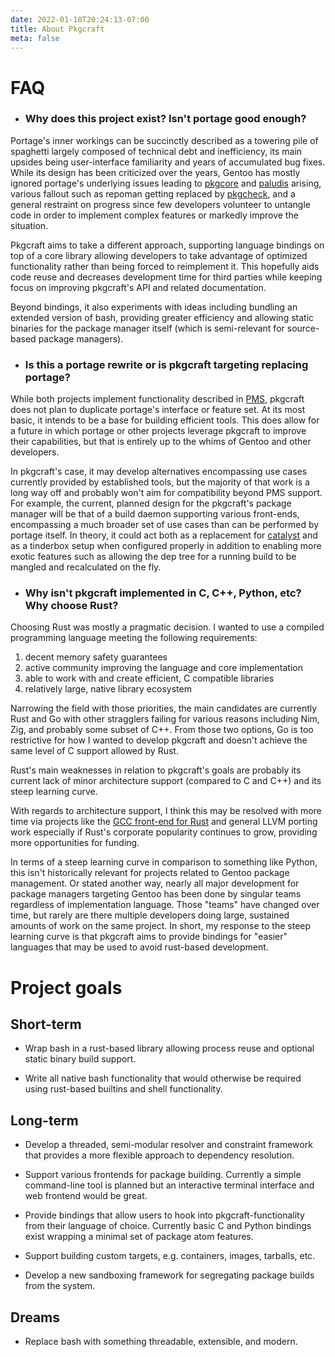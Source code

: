 ```yaml
---
date: 2022-01-18T20:24:13-07:00
title: About Pkgcraft
meta: false
---
```


# FAQ

- ### Why does this project exist? Isn't portage good enough?

Portage's inner workings can be succinctly described as a towering pile of
spaghetti largely composed of technical debt and inefficiency, its main upsides
being user-interface familiarity and years of accumulated bug fixes. While its
design has been criticized over the years, Gentoo has mostly ignored portage's
underlying issues leading to [pkgcore](https://github.com/pkgcore) and
[paludis](https://paludis.exherbo.org/) arising, various fallout such as
repoman getting replaced by [pkgcheck](https://github.com/pkgcore/pkgcheck),
and a general restraint on progress since few developers volunteer to untangle
code in order to implement complex features or markedly improve the situation.

Pkgcraft aims to take a different approach, supporting language bindings on top
of a core library allowing developers to take advantage of optimized
functionality rather than being forced to reimplement it. This hopefully aids
code reuse and decreases development time for third parties while keeping focus
on improving pkgcraft's API and related documentation.

Beyond bindings, it also experiments with ideas including bundling an extended
version of bash, providing greater efficiency and allowing static binaries for
the package manager itself (which is semi-relevant for source-based package
managers).

- ### Is this a portage rewrite or is pkgcraft targeting replacing portage?

While both projects implement functionality described in
[PMS](https://wiki.gentoo.org/wiki/Package_Manager_Specification), pkgcraft
does not plan to duplicate portage's interface or feature set. At its most
basic, it intends to be a base for building efficient tools. This does allow
for a future in which portage or other projects leverage pkgcraft to improve
their capabilities, but that is entirely up to the whims of Gentoo and
other developers.

In pkgcraft's case, it may develop alternatives encompassing use cases
currently provided by established tools, but the majority of that work is a
long way off and probably won't aim for compatibility beyond PMS support. For
example, the current, planned design for the pkgcraft's package manager will be
that of a build daemon supporting various front-ends, encompassing a much
broader set of use cases than can be performed by portage itself. In theory, it
could act both as a replacement for
[catalyst](https://wiki.gentoo.org/wiki/Catalyst) and as a tinderbox setup when
configured properly in addition to enabling more exotic features such as
allowing the dep tree for a running build to be mangled and recalculated on the
fly.

- ### Why isn't pkgcraft implemented in C, C++, Python, etc? Why choose Rust?

Choosing Rust was mostly a pragmatic decision. I wanted to use a compiled
programming language meeting the following requirements:

1. decent memory safety guarantees
2. active community improving the language and core implementation
3. able to work with and create efficient, C compatible libraries
4. relatively large, native library ecosystem

Narrowing the field with those priorities, the main candidates are currently
Rust and Go with other stragglers failing for various reasons including Nim,
Zig, and probably some subset of C++. From those two options, Go is too
restrictive for how I wanted to develop pkgcraft and doesn't achieve the same
level of C support allowed by Rust.

Rust's main weaknesses in relation to pkgcraft's goals are probably its current
lack of minor architecture support (compared to C and C++) and its steep
learning curve.

With regards to architecture support, I think this may be resolved with more
time via projects like the [GCC front-end for
Rust](https://github.com/Rust-GCC/gccrs) and general LLVM porting work
especially if Rust's corporate popularity continues to grow, providing more
opportunities for funding.

In terms of a steep learning curve in comparison to something like Python, this
isn't historically relevant for projects related to Gentoo package management.
Or stated another way, nearly all major development for package managers
targeting Gentoo has been done by singular teams regardless of implementation
language. Those "teams" have changed over time, but rarely are there multiple
developers doing large, sustained amounts of work on the same project. In
short, my response to the steep learning curve is that pkgcraft aims to provide
bindings for "easier" languages that may be used to avoid rust-based
development.

# Project goals

## Short-term

- Wrap bash in a rust-based library allowing process reuse and optional static
  binary build support.

- Write all native bash functionality that would otherwise be required using
  rust-based builtins and shell functionality.

## Long-term

- Develop a threaded, semi-modular resolver and constraint framework that
  provides a more flexible approach to dependency resolution.

- Support various frontends for package building. Currently a simple
  command-line tool is planned but an interactive terminal interface and web
  frontend would be great.

- Provide bindings that allow users to hook into pkgcraft-functionality from
  their language of choice. Currently basic C and Python bindings exist
  wrapping a minimal set of package atom features.

- Support building custom targets, e.g. containers, images, tarballs, etc.

- Develop a new sandboxing framework for segregating package builds from the
  system.

## Dreams

- Replace bash with something threadable, extensible, and modern.
